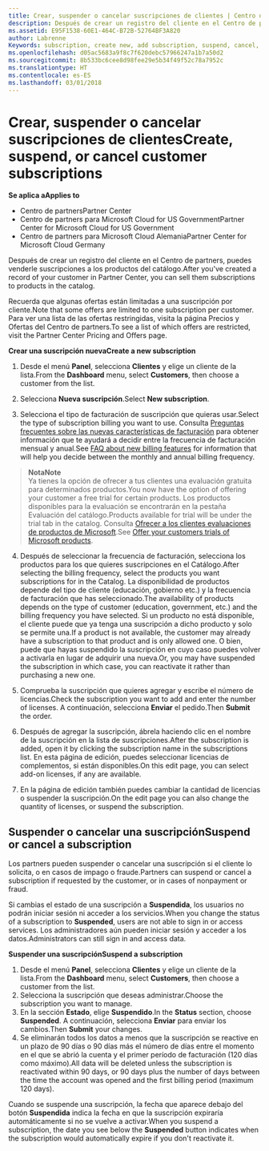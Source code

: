 ```yaml
---
title: Crear, suspender o cancelar suscripciones de clientes | Centro de partners
description: Después de crear un registro del cliente en el Centro de partners, puedes venderle suscripciones a los productos del catálogo.
ms.assetid: E95F1538-60E1-464C-B72B-52764BF3A820
author: Labrenne
Keywords: subscription, create new, add subscription, suspend, cancel,
ms.openlocfilehash: d05ac5683a9f8c7f620debc57966247a1b7a50d2
ms.sourcegitcommit: 8b533bc6cee8d98fee29e5b34f49f52c78a7952c
ms.translationtype: HT
ms.contentlocale: es-ES
ms.lasthandoff: 03/01/2018
---
```

# <a name="create-suspend-or-cancel-customer-subscriptions"></a><span data-ttu-id="61da9-103">Crear, suspender o cancelar suscripciones de clientes</span><span class="sxs-lookup"><span data-stu-id="61da9-103">Create, suspend, or cancel customer subscriptions</span></span>

**<span data-ttu-id="61da9-104">Se aplica a</span><span class="sxs-lookup"><span data-stu-id="61da9-104">Applies to</span></span>**

-  <span data-ttu-id="61da9-105">Centro de partners</span><span class="sxs-lookup"><span data-stu-id="61da9-105">Partner Center</span></span>
-  <span data-ttu-id="61da9-106">Centro de partners para Microsoft Cloud for US Government</span><span class="sxs-lookup"><span data-stu-id="61da9-106">Partner Center for Microsoft Cloud for US Government</span></span>
-  <span data-ttu-id="61da9-107">Centro de partners para Microsoft Cloud Alemania</span><span class="sxs-lookup"><span data-stu-id="61da9-107">Partner Center for Microsoft Cloud Germany</span></span>

<span data-ttu-id="61da9-108">Después de crear un registro del cliente en el Centro de partners, puedes venderle suscripciones a los productos del catálogo.</span><span class="sxs-lookup"><span data-stu-id="61da9-108">After you've created a record of your customer in Partner Center, you can sell them subscriptions to products in the catalog.</span></span>

<span data-ttu-id="61da9-109">Recuerda que algunas ofertas están limitadas a una suscripción por cliente.</span><span class="sxs-lookup"><span data-stu-id="61da9-109">Note that some offers are limited to one subscription per customer.</span></span> <span data-ttu-id="61da9-110">Para ver una lista de las ofertas restringidas, visita la página Precios y Ofertas del Centro de partners.</span><span class="sxs-lookup"><span data-stu-id="61da9-110">To see a list of which offers are restricted, visit the Partner Center Pricing and Offers page.</span></span> 


**<span data-ttu-id="61da9-111">Crear una suscripción nueva</span><span class="sxs-lookup"><span data-stu-id="61da9-111">Create a new subscription</span></span>**

1.  <span data-ttu-id="61da9-112">Desde el menú **Panel**, selecciona **Clientes** y elige un cliente de la lista.</span><span class="sxs-lookup"><span data-stu-id="61da9-112">From the **Dashboard** menu, select **Customers**, then choose a customer from the list.</span></span>

2.  <span data-ttu-id="61da9-113">Selecciona **Nueva suscripción**.</span><span class="sxs-lookup"><span data-stu-id="61da9-113">Select **New subscription**.</span></span>

3.  <span data-ttu-id="61da9-114">Selecciona el tipo de facturación de suscripción que quieras usar.</span><span class="sxs-lookup"><span data-stu-id="61da9-114">Select the type of subscription billing you want to use.</span></span>  <span data-ttu-id="61da9-115">Consulta [Preguntas frecuentes sobre las nuevas características de facturación](faq-about-new-billing-features.md) para obtener información que te ayudará a decidir entre la frecuencia de facturación mensual y anual.</span><span class="sxs-lookup"><span data-stu-id="61da9-115">See [FAQ about new billing features](faq-about-new-billing-features.md) for information that will help you decide between the monthly and annual billing frequency.</span></span>
 
 >**<span data-ttu-id="61da9-116">Nota</span><span class="sxs-lookup"><span data-stu-id="61da9-116">Note</span></span>**<br> <span data-ttu-id="61da9-117">Ya tienes la opción de ofrecer a tus clientes una evaluación gratuita para determinados productos.</span><span class="sxs-lookup"><span data-stu-id="61da9-117">You now have the option of offering your customer a free trial for certain products.</span></span> <span data-ttu-id="61da9-118">Los productos disponibles para la evaluación se encontrarán en la pestaña Evaluación del catálogo.</span><span class="sxs-lookup"><span data-stu-id="61da9-118">Products available for trial will be under the trial tab in the catalog.</span></span> <span data-ttu-id="61da9-119">Consulta [Ofrecer a los clientes evaluaciones de productos de Microsoft](offer-your-customers-trials-of-microsoft-products.md).</span><span class="sxs-lookup"><span data-stu-id="61da9-119">See [Offer your customers trials of Microsoft products](offer-your-customers-trials-of-microsoft-products.md).</span></span>

 
4. <span data-ttu-id="61da9-120">Después de seleccionar la frecuencia de facturación, selecciona los productos para los que quieres suscripciones en el Catálogo.</span><span class="sxs-lookup"><span data-stu-id="61da9-120">After selecting the billing frequency, select the products you want subscriptions for in the Catalog.</span></span> <span data-ttu-id="61da9-121">La disponibilidad de productos depende del tipo de cliente (educación, gobierno etc.) y la frecuencia de facturación que has seleccionado.</span><span class="sxs-lookup"><span data-stu-id="61da9-121">The availability of products depends on the type of customer (education, government, etc.) and the billing frequency you have selected.</span></span> <span data-ttu-id="61da9-122">Si un producto no está disponible, el cliente puede que ya tenga una suscripción a dicho producto y solo se permite una.</span><span class="sxs-lookup"><span data-stu-id="61da9-122">If a product is not available, the customer may already have a subscription to that product and is only allowed one.</span></span> <span data-ttu-id="61da9-123">O bien, puede que hayas suspendido la suscripción en cuyo caso puedes volver a activarla en lugar de adquirir una nueva.</span><span class="sxs-lookup"><span data-stu-id="61da9-123">Or, you may have suspended the subscription in which case, you can reactivate it rather than purchasing a new one.</span></span>

5. <span data-ttu-id="61da9-124">Comprueba la suscripción que quieres agregar y escribe el número de licencias.</span><span class="sxs-lookup"><span data-stu-id="61da9-124">Check the subscription you want to add and enter the number of licenses.</span></span> <span data-ttu-id="61da9-125">A continuación, selecciona **Enviar** el pedido.</span><span class="sxs-lookup"><span data-stu-id="61da9-125">Then **Submit** the order.</span></span>

6.  <span data-ttu-id="61da9-126">Después de agregar la suscripción, ábrela haciendo clic en el nombre de la suscripción en la lista de suscripciones.</span><span class="sxs-lookup"><span data-stu-id="61da9-126">After the subscription is added, open it by clicking the subscription name in the subscriptions list.</span></span> <span data-ttu-id="61da9-127">En esta página de edición, puedes seleccionar licencias de complementos, si están disponibles.</span><span class="sxs-lookup"><span data-stu-id="61da9-127">On this edit page, you can select add-on licenses, if any are available.</span></span>

7.  <span data-ttu-id="61da9-128">En la página de edición también puedes cambiar la cantidad de licencias o suspender la suscripción.</span><span class="sxs-lookup"><span data-stu-id="61da9-128">On the edit page you can also change the quantity of licenses, or suspend the subscription.</span></span>

## <a name="suspend-or-cancel-a-subscription"></a><span data-ttu-id="61da9-129">Suspender o cancelar una suscripción</span><span class="sxs-lookup"><span data-stu-id="61da9-129">Suspend or cancel a subscription</span></span>

<span data-ttu-id="61da9-130">Los partners pueden suspender o cancelar una suscripción si el cliente lo solicita, o en casos de impago o fraude.</span><span class="sxs-lookup"><span data-stu-id="61da9-130">Partners can suspend or cancel a subscription if requested by the customer, or in cases of nonpayment or fraud.</span></span>

<span data-ttu-id="61da9-131">Si cambias el estado de una suscripción a **Suspendida**, los usuarios no podrán iniciar sesión ni acceder a los servicios.</span><span class="sxs-lookup"><span data-stu-id="61da9-131">When you change the status of a subscription to **Suspended**, users are not able to sign in or access services.</span></span> <span data-ttu-id="61da9-132">Los administradores aún pueden iniciar sesión y acceder a los datos.</span><span class="sxs-lookup"><span data-stu-id="61da9-132">Administrators can still sign in and access data.</span></span>

**<span data-ttu-id="61da9-133">Suspender una suscripción</span><span class="sxs-lookup"><span data-stu-id="61da9-133">Suspend a subscription</span></span>**

1.  <span data-ttu-id="61da9-134">Desde el menú **Panel**, selecciona **Clientes** y elige un cliente de la lista.</span><span class="sxs-lookup"><span data-stu-id="61da9-134">From the **Dashboard** menu, select **Customers**, then choose a customer from the list.</span></span>
2.  <span data-ttu-id="61da9-135">Selecciona la suscripción que deseas administrar.</span><span class="sxs-lookup"><span data-stu-id="61da9-135">Choose the subscription you want to manage.</span></span>
3.  <span data-ttu-id="61da9-136">En la sección **Estado**, elige **Suspendido**.</span><span class="sxs-lookup"><span data-stu-id="61da9-136">In the **Status** section, choose **Suspended**.</span></span> <span data-ttu-id="61da9-137">A continuación, selecciona **Enviar** para enviar los cambios.</span><span class="sxs-lookup"><span data-stu-id="61da9-137">Then **Submit** your changes.</span></span>
4.  <span data-ttu-id="61da9-138">Se eliminarán todos los datos a menos que la suscripción se reactive en un plazo de 90 días o 90 días más el número de días entre el momento en el que se abrió la cuenta y el primer período de facturación (120 días como máximo).</span><span class="sxs-lookup"><span data-stu-id="61da9-138">All data will be deleted unless the subscription is reactivated within 90 days, or 90 days plus the number of days between the time the account was opened and the first billing period (maximum 120 days).</span></span>

<span data-ttu-id="61da9-139">Cuando se suspende una suscripción, la fecha que aparece debajo del botón **Suspendida** indica la fecha en que la suscripción expiraría automáticamente si no se vuelve a activar.</span><span class="sxs-lookup"><span data-stu-id="61da9-139">When you suspend a subscription, the date you see below the **Suspended** button indicates when the subscription would automatically expire if you don't reactivate it.</span></span> 




 



